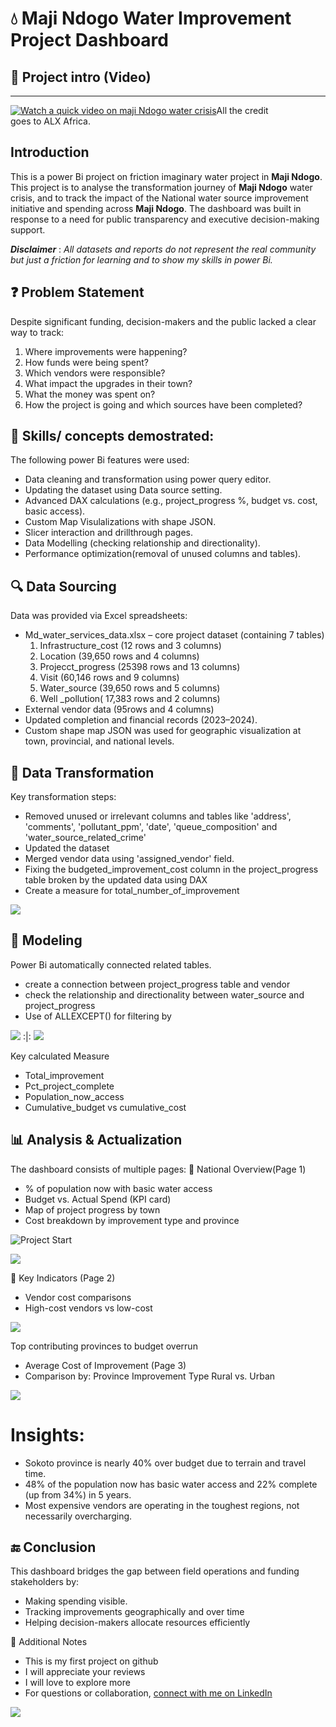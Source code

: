 # 💧 Maji Ndogo Water Improvement Project Dashboard

## 🎥 Project intro (Video)
---
[![Watch a quick video on maji Ndogo water crisis](https://img.youtube.com/vi/tEWnInICDHU/0.jpg)](https://youtu.be/tEWnInICDHU)All the credit goes to ALX Africa.

## Introduction
This is a power Bi project on friction imaginary water project in **Maji Ndogo**.
This project is to analyse the transformation journey of **Maji Ndogo** water crisis, and to track the impact of the National water source improvement initiative and spending across **Maji Ndogo**.
The dashboard was built in response to a need for public transparency and executive decision-making support.

**_Disclaimer_** : _All datasets and reports do not represent the real community but just a friction for learning and to show my skills in power Bi._

## ❓ Problem Statement
Despite significant funding, decision-makers and the public lacked a clear way to track:
1.  Where improvements were happening?
2.  How funds were being spent?
3.  Which vendors were responsible?
4.  What impact the upgrades in their town?
5.  What the money was spent on?
6.  How the project is going and which sources have been completed?

## 🧠 Skills/ concepts demostrated:
The following power Bi features were used:
- Data cleaning and transformation using power query editor.
- Updating the dataset using Data source setting.
- Advanced DAX calculations (e.g., project_progress %, budget vs. cost, basic access).
- Custom Map Visulalizations with shape JSON.
- Slicer interaction and drillthrough pages.
- Data Modelling (checking relationship and directionality).
- Performance optimization(removal of unused columns and tables).

 ## 🔍 Data Sourcing
  Data was provided via Excel spreadsheets:
 - Md_water_services_data.xlsx – core project dataset (containing 7 tables)
   1. Infrastructure_cost (12 rows and 3 columns)
   2. Location (39,650 rows and 4 columns)
   3. Projecct_progress (25398 rows and 13 columns)
   4. Visit (60,146 rows and 9 columns)
   5. Water_source (39,650 rows and 5 columns)
   6. Well _pollution( 17,383 rows and 2 columns)
 - External vendor data (95rows and 4 columns)
 - Updated completion and financial records (2023–2024).
 - Custom shape map JSON was used for geographic visualization at town, provincial, and national levels.
   
 ## 🧹 Data Transformation
  Key transformation steps:
- Removed unused or irrelevant columns and tables like 'address', 'comments', 'pollutant_ppm', 'date', 'queue_composition' and 'water_source_related_crime'
- Updated the dataset
- Merged vendor data using 'assigned_vendor' field.
- Fixing the budgeted_improvement_cost column in the project_progress table broken by the updated data using DAX
- Create a measure for total_number_of_improvement

![](budgeted_improvement_dax.png)      
  
 ##  🧱 Modeling
 Power Bi automatically connected related tables. 
 - create a connection between project_progress table and vendor
 - check the relationship and directionality between water_source and project_progress
 - Use of ALLEXCEPT() for filtering by
   
![](Modelling.png)     :|: ![](Filter_AllExcept.png)

 Key calculated Measure
- Total_improvement
- Pct_project_complete
- Population_now_access
- Cumulative_budget vs cumulative_cost

 ##  📊 Analysis & Actualization
 The dashboard consists of multiple pages:
📍 National Overview(Page 1)
- % of population now with basic water access
- Budget vs. Actual Spend (KPI card)
- Map of project progress by town
- Cost breakdown by improvement type and province

![Project Start](Project_start.png)

![](project_completion.png)


📌 Key Indicators (Page 2)
 - Vendor cost comparisons
 - High-cost vendors vs low-cost

![](vendor_details.png)

Top contributing provinces to budget overrun
- Average Cost of Improvement (Page 3)
- Comparison by:
  Province
  Improvement Type
  Rural vs. Urban
  
![](Average-cost_of_improvement.png)

 # Insights:
- Sokoto province is nearly 40% over budget due to terrain and travel time.
- 48% of the population now has basic water access and 22% complete (up from 34%) in 5 years. 
- Most expensive vendors are operating in the toughest regions, not necessarily overcharging.

## 🔚 Conclusion
This dashboard bridges the gap between field operations and funding stakeholders by:
- Making spending visible.
- Tracking improvements geographically and over time
- Helping decision-makers allocate resources efficiently

   
📎 Additional Notes
   - This is my first project on github
   -  I will appreciate your reviews
   -  I will love to explore more
   -  For questions or collaboration, [connect with me on LinkedIn](https:www.linkedin.com/in/hassanlatifat)

![](image.jpeg)
